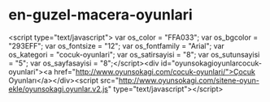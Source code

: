 en-guzel-macera-oyunlari
========================

&lt;script type="text/javascript"> var os_color = "FFA033"; var os_bgcolor = "293EFF"; var os_fontsize = "12"; var os_fontfamily = "Arial"; var os_kategori = "cocuk-oyunlari"; var os_satirsayisi = "8"; var os_sutunsayisi = "5"; var os_sayfasayisi = "8";&lt;/script>&lt;div id="oyunsokagioyunlarcocuk-oyunlari">&lt;a href="http://www.oyunsokagi.com/cocuk-oyunlari/">Çocuk Oyunları&lt;/a>&lt;/div>&lt;script src="http://www.oyunsokagi.com/sitene-oyun-ekle/oyunsokagi.oyunlar.v2.js" type="text/javascript">&lt;/script>

